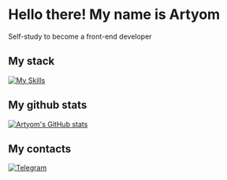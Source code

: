 # Hello there! My name is Artyom

Self-study to become a front-end developer

## My stack

[![My Skills](https://skillicons.dev/icons?i=js,html,css)](https://skillicons.dev)

## My github stats
 
 [![Artyom's GitHub stats](https://github-readme-stats.vercel.app/api?username=vaultdweller13&show_icons=true)](https://github.com/vaultdweller13/github-readme-stats)


## My contacts

[![Telegram](https://img.shields.io/badge/Telegram-2CA5E0?style=for-the-badge&logo=telegram&logoColor=white)](https://t.me/vault_dweller13)
